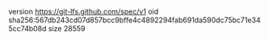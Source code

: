 version https://git-lfs.github.com/spec/v1
oid sha256:567db243cd07d857bcc9bffe4c4892294fab691da590dc75bc71e345cc74b08d
size 28559
